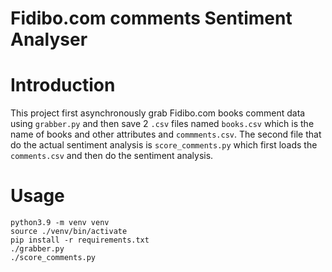 # Fidibo.com comments Sentiment Analyser
# Introduction
This project first asynchronously grab Fidibo.com books comment data using `grabber.py` and then save 2 `.csv` files named `books.csv` which is the name of books and other attributes and `commments.csv`.
The second file that do the actual sentiment analysis is `score_comments.py` which first loads the `comments.csv` and then do the sentiment analysis.
# Usage

```commandline
python3.9 -m venv venv
source ./venv/bin/activate
pip install -r requirements.txt
./grabber.py
./score_comments.py
```